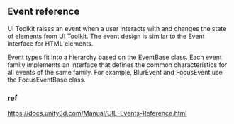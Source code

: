 ## Event reference

UI Toolkit raises an event when a user interacts with and changes the state of elements from UI
 Toolkit. The event design is similar to the Event interface for HTML elements.

Event types fit into a hierarchy based on the EventBase class. Each event family implements an interface that defines the common characteristics for all events of the same family. For example, BlurEvent and FocusEvent use the FocusEventBase class.


### ref 
https://docs.unity3d.com/Manual/UIE-Events-Reference.html
